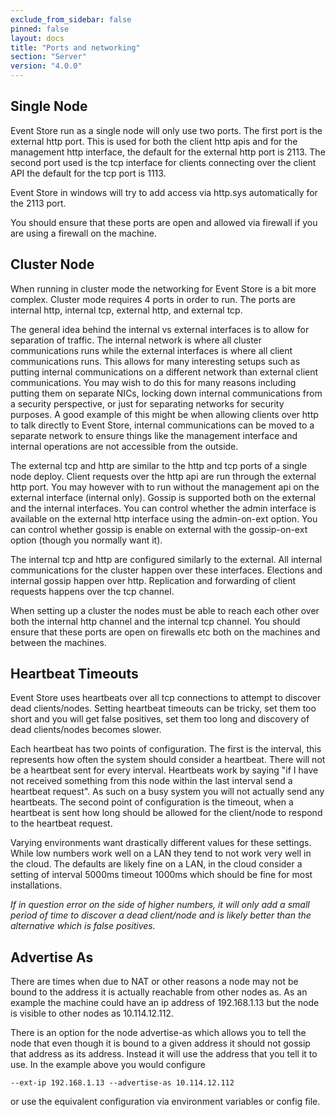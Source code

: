 ```yaml
---
exclude_from_sidebar: false
pinned: false
layout: docs
title: "Ports and networking"
section: "Server"
version: "4.0.0"
---
```


## Single Node

Event Store run as a single node will only use two ports. The first port is the external http port. This is used for both the client http apis and for the management http interface, the default for the external http port is 2113. The second port used is the tcp interface for clients connecting over the client API the default for the tcp port is 1113.

Event Store in windows will try to add access via http.sys automatically for the 2113 port.

You should ensure that these ports are open and allowed via firewall if you are using a firewall on the machine.

## Cluster Node

When running in cluster mode the networking for Event Store is a bit more complex. Cluster mode requires 4 ports in order to run. The ports are internal http, internal tcp, external http, and external tcp.

The general idea behind the internal vs external interfaces is to allow for separation of traffic. The internal network is where all cluster communications runs while the external interfaces is where all client communications runs. This allows for many interesting setups such as putting internal communications on a different network than external client communications. You may wish to do this for many reasons including putting them on separate NICs, locking down internal communications from a security perspective, or just for separating networks for security purposes. A good example of this might be when allowing clients over http to talk directly to Event Store, internal communications can be moved to a separate network to ensure things like the management interface and internal operations are not accessible from the outside.

The external tcp and http are similar to the http and tcp ports of a single node deploy. Client requests over the http api are run through the external http port. You may however with to run without the management api on the external interface (internal only). Gossip is supported both on the external and the internal interfaces. You can control whether the admin interface is available on the external http interface using the admin-on-ext option. You can control whether gossip is enable on external with the gossip-on-ext option (though you normally want it).

The internal tcp and http are configured similarly to the external. All internal communications for the cluster happen over these interfaces. Elections and internal gossip happen over http. Replication and forwarding of client requests happens over the tcp channel.

When setting up a cluster the nodes must be able to reach each other over both the internal http channel and the internal tcp channel. You should ensure that these ports are open on firewalls etc both on the machines and between the machines.

## Heartbeat Timeouts

Event Store uses heartbeats over all tcp connections to attempt to discover dead clients/nodes. Setting heartbeat timeouts can be tricky, set them too short and you will get false positives, set them too long and discovery of dead clients/nodes becomes slower.

Each heartbeat has two points of configuration. The first is the interval, this represents how often the system should consider a heartbeat. There will not be a heartbeat sent for every interval. Heartbeats work by saying "if I have not received something from this node within the last interval send a heartbeat request". As such on a busy system you will not actually send any heartbeats. The second point of configuration is the timeout, when a heartbeat is sent how long should be allowed for the client/node to respond to the heartbeat request.

Varying environments want drastically different values for these settings. While low numbers work well on a LAN they tend to not work very well in the cloud. The defaults are likely fine on a LAN, in the cloud consider a setting of interval 5000ms timeout 1000ms which should be fine for most installations.

*If in question error on the side of higher numbers, it will only add a small period of time to discover a dead client/node and is likely better than the alternative which is false positives.*

## Advertise As

There are times when due to NAT or other reasons a node may not be bound to the address it is actually reachable from other nodes as. As an example the machine could have an ip address of 192.168.1.13 but the node is visible to other nodes as 10.114.12.112.

There is an option for the node advertise-as which allows you to tell the node that even though it is bound to a given address it should not gossip that address as its address. Instead it will use the address that you tell it to use. In the example above you would configure

```
--ext-ip 192.168.1.13 --advertise-as 10.114.12.112
```

or use the equivalent configuration via environment variables or config file.